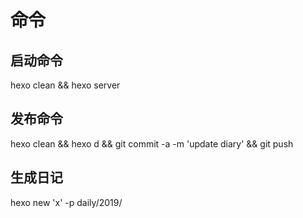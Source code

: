 # 命令

## 启动命令

hexo clean && hexo server

## 发布命令

hexo clean && hexo d && git commit -a -m 'update diary' && git push

## 生成日记

hexo new 'x' -p daily/2019/
